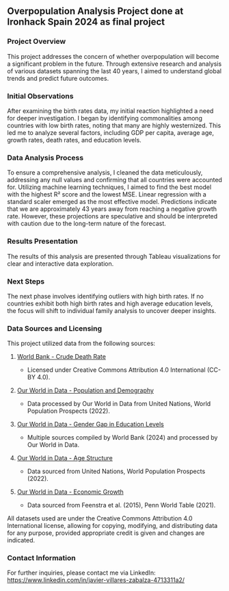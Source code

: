 ## Overpopulation Analysis Project done at Ironhack Spain 2024 as final project

### Project Overview
This project addresses the concern of whether overpopulation will become a significant problem in the future. Through extensive research and analysis of various datasets spanning the last 40 years, I aimed to understand global trends and predict future outcomes.

### Initial Observations
After examining the birth rates data, my initial reaction highlighted a need for deeper investigation. I began by identifying commonalities among countries with low birth rates, noting that many are highly westernized. This led me to analyze several factors, including GDP per capita, average age, growth rates, death rates, and education levels.

### Data Analysis Process
To ensure a comprehensive analysis, I cleaned the data meticulously, addressing any null values and confirming that all countries were accounted for. Utilizing machine learning techniques, I aimed to find the best model with the highest R² score and the lowest MSE. Linear regression with a standard scaler emerged as the most effective model. Predictions indicate that we are approximately 43 years away from reaching a negative growth rate. However, these projections are speculative and should be interpreted with caution due to the long-term nature of the forecast.

### Results Presentation
The results of this analysis are presented through Tableau visualizations for clear and interactive data exploration.

### Next Steps
The next phase involves identifying outliers with high birth rates. If no countries exhibit both high birth rates and high average education levels, the focus will shift to individual family analysis to uncover deeper insights.

### Data Sources and Licensing
This project utilized data from the following sources:

1. [World Bank - Crude Death Rate](https://data.worldbank.org/indicator/SP.DYN.CDRT.IN?end=2021&start=1960&view=chart)
   - Licensed under Creative Commons Attribution 4.0 International (CC-BY 4.0).

2. [Our World in Data - Population and Demography](https://ourworldindata.org/explorers/population-and-demography?facet=none&Metric=Birth+rate&Sex=Both+sexes&Age+group=Total&Projection+Scenario=None&country=CHN~IND~USA~IDN~PAK~NGA~BRA~JPN)
   - Data processed by Our World in Data from United Nations, World Population Prospects (2022).

3. [Our World in Data - Gender Gap in Education Levels](https://ourworldindata.org/grapher/gender-gap-education-levels?country=~JPN)
   - Multiple sources compiled by World Bank (2024) and processed by Our World in Data.

4. [Our World in Data - Age Structure](https://ourworldindata.org/age-structure)
   - Data sourced from United Nations, World Population Prospects (2022).

5. [Our World in Data - Economic Growth](https://ourworldindata.org/economic-growth)
   - Data sourced from Feenstra et al. (2015), Penn World Table (2021).

All datasets used are under the Creative Commons Attribution 4.0 International license, allowing for copying, modifying, and distributing data for any purpose, provided appropriate credit is given and changes are indicated.

### Contact Information
For further inquiries, please contact me via LinkedIn: https://www.linkedin.com/in/javier-villares-zabalza-4713311a2/
